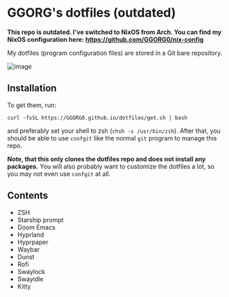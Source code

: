 # GGORG's dotfiles (outdated)

**This repo is outdated. I've switched to NixOS from Arch. You can find my NixOS configuration here: https://github.com/GGORG0/nix-config**

My dotfiles (program configuration files) are stored in a Git bare repository.

![image](https://github.com/GGORG0/dotfiles/assets/51029895/af22ec16-1d5e-43a8-b0d6-16021817da90)

## Installation

To get them, run:

```shell
curl -fsSL https://GGORG0.github.io/dotfiles/get.sh | bash
```

and preferably set your shell to zsh (`chsh -s /usr/bin/zsh`).
After that, you should be able to use `confgit` like the normal `git` program to manage this repo.

**Note, that this only clones the dotfiles repo and does not install any packages.**
You will also probably want to customize the dotfiles a lot, so you may not even use `confgit` at all.

## Contents

- ZSH
- Starship prompt
- Doom Emacs
- Hyprland
- Hyprpaper
- Waybar
- Dunst
- Rofi
- Swaylock
- Swayidle
- Kitty
